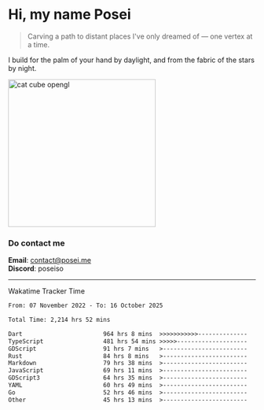 # Hi, my name Posei  
> Carving a path to distant places I've only dreamed of — one vertex at a time.  

I build for the palm of your hand by daylight, and from the fabric of the stars by night.

  <img src="https://github.com/user-attachments/assets/54c92bc8-af3e-4bf1-b442-e889f1c01633" width="300" alt="cat cube opengl" />

### Do contact me

**Email**: [contact@posei.me](mailto:contact@posei.me)  
**Discord**: poseiso

---

Wakatime Tracker Time

<!--START_SECTION:waka-->

```txt
From: 07 November 2022 - To: 16 October 2025

Total Time: 2,214 hrs 52 mins

Dart                       964 hrs 8 mins  >>>>>>>>>>>--------------   43.54 %
TypeScript                 481 hrs 54 mins >>>>>--------------------   21.76 %
GDScript                   91 hrs 7 mins   >------------------------   04.11 %
Rust                       84 hrs 8 mins   >------------------------   03.80 %
Markdown                   79 hrs 38 mins  >------------------------   03.60 %
JavaScript                 69 hrs 11 mins  >------------------------   03.12 %
GDScript3                  64 hrs 35 mins  >------------------------   02.92 %
YAML                       60 hrs 49 mins  >------------------------   02.75 %
Go                         52 hrs 46 mins  >------------------------   02.38 %
Other                      45 hrs 13 mins  >------------------------   02.04 %
```

<!--END_SECTION:waka-->
